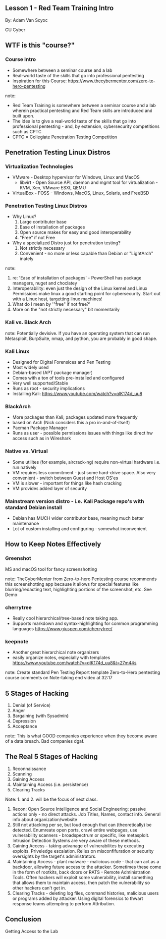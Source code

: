 ## Lesson 1 - Red Team Training Intro

By: Adam Van Scyoc

CU Cyber



## WTF is this "course?"


### Course Intro

* Somewhere between a seminar course and a lab
* Real-world taste of the skills that go into professional pentesting 
* Inspiration for this Course: https://www.thecybermentor.com/zero-to-hero-pentesting

note: 
* Red Team Training is somewhere between a seminar course and a lab
wherein practical pentesting and Red Team skills are introduced
and built upon.
* The idea is to give a real-world taste of the skills that go into 
professional pentesting - and, by extension, cybersecurity competitions 
such as CPTC
* CPTC = Collegiate Penetration Testing Competition



## Penetration Testing Linux Distros


### Virtualization Technologies

* VMware - Desktop hypervisor for WIndows, Linux and MacOS
    * libvirt - Open Source API, daemon and mgmt tool for virtualization - KVM, Xen, VMware ESXI, QEMU
* VirtualBox - FOSS - Windows, MacOS, Linux, Solaris, and FreeBSD


### Penetration Testing Linux Distros

* Why Linux?
	1. Large contributer base
	2. Ease of installation of packages
	3. Open source makes for easy and good interoperability
	4. "Free" if not Free
* Why a specialized Distro just for penetration testing?
	1. Not strictly necessary
	2. Convenient - no more or less capable than Debian or "LightArch" inately

note: 
1. re: 'Ease of installation of packages' - PowerShell has package managers, nuget and choclatey
2. Interoperability: even just the design of the Linux kernel and Linux Permissions make linux a good starting point for cybersecurity. Start out with a Linux host, targetting linux machines!
2. What do I mean by '"free" if not free?'
3. More on the "not strictly necessary" bit momentarily


### Kali vs. Black Arch

note: Potentially devisive. If you have an operating system that can run Metasploit, BurpSuite, nmap, and python, you are probably in good shape.


### Kali Linux

* Designed for Digital Forensices and Pen Testing
* Most widely used
* Debian-based (APT package manager)
* Comes with a ton of tools pre-installed and configured
* Very well supported/Stable
* Runs as root - security implications
* Installing Kali: https://www.youtube.com/watch?v=qlK174d_uu8


### BlackArch

* More packages than Kali; packages updated more frequently
* based on Arch (Nick considers this a pro in-and-of-itself)
* Pacman Package Manager
* Runs as user - possible permissions issues with things like direct hw access such as in Wireshark


### Native vs. Virtual 

* Some utilites (for example, aircrack-ng) require non-virtual hardware i.e. run natively
* VM requires less commitment - just some hard-drive space. Also very convenient - switch between Guest and Host OS'es
* VM is slower - important for things like hash cracking
* VM provides added layer of security


### Mainstream version distro - i.e. Kali Package repo's with standard Debian install

* Debian has MUCH wider contributor base, meaning much better maintenance
* Lot of custom installing and configuring - somewhat inconvenient


## How to Keep Notes Effectively


### Greenshot

MS and macOS tool for fancy screenshotting

note: TheCyberMentor from Zero-to-hero Pentesting course recommends this screenshotting
app because it allows for special features like blurring/redacting text, highlighting
portions of the screenshot, etc.
See Demo


### cherrytree

* Really cool hierarchical/tree-based note taking app.
* Supports markdown and syntax-highlighting for common programming languages
https://www.giuspen.com/cherrytree/


### keepnote

* Another great hierarchical note organizers
* easily organize notes, especially with templates
https://www.youtube.com/watch?v=qlK174d_uu8&t=27m44s

note:
Create standard Pen Testing Report template
Zero-to-Hero pentesting course comments on Note-taking
end video at 32:17



## 5 Stages of Hacking


1. Denial (of Service)
2. Anger 
3. Bargaining (with Sysadmin)
4. Depression
5. Acceptance

note: This is what GOOD companies experience when they become aware of a data breach.
Bad companies dgaf.


## The Real 5 Stages of Hacking

1. Reconnaissance
2. Scanning
3. Gaining Access
4. Maintaining Access (i.e. persistence)
5. Clearing Tracks

Note: 1. and 2. will be the focus of next class.
1. Recon: Open Source Intelligence and Social Engineering; passive actions only - no direct attacks. Job Titles, Names, contact info. General info about organization/website
2. Still not attacking per se, but loud enough that can (theoretically) be detected. Enumreate open ports, crawl entire webpages, use vulnerability scanners - broadspectrum or specific, like metasploit. Intrusion Detection Systems are very aware of these methods.
3. Gaining Access - taking advanage of vulnerabilites by executing exploits. Priveledge escalation. Relies on misconfifuration or security oversights by the target's administrators.
4. Maintaining Access - plant malware - malicious code - that can act as a backdoor, allowing future access to the attacker. Sometimes these come in the form of rootkits, back doors or RATS - Remote Administration Tools. Often hackers will exploit some vulnerability, install something that allows them to maintain access, then patch the vulnerability so other hackers can't get in.
5. Clearing Tracks - deleting log files, command histories, malicious users or programs added by attacker. Using digital forensics to thwart response teams attempting to perform Attribution. 


## Conclusion

Getting Access to the Lab
